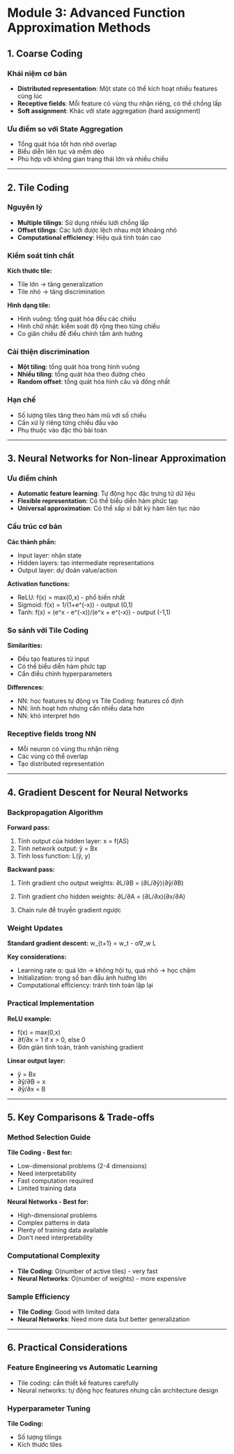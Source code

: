 # Module 3: Advanced Function Approximation Methods

## 1. Coarse Coding

### Khái niệm cơ bản
- **Distributed representation**: Một state có thể kích hoạt nhiều features cùng lúc
- **Receptive fields**: Mỗi feature có vùng thu nhận riêng, có thể chồng lấp
- **Soft assignment**: Khác với state aggregation (hard assignment)

### Ưu điểm so với State Aggregation
- Tổng quát hóa tốt hơn nhờ overlap
- Biểu diễn liên tục và mềm dẻo
- Phù hợp với không gian trạng thái lớn và nhiều chiều

---

## 2. Tile Coding

### Nguyên lý
- **Multiple tilings**: Sử dụng nhiều lưới chồng lấp
- **Offset tilings**: Các lưới được lệch nhau một khoảng nhỏ
- **Computational efficiency**: Hiệu quả tính toán cao

### Kiểm soát tính chất
**Kích thước tile:**
- Tile lớn → tăng generalization
- Tile nhỏ → tăng discrimination

**Hình dạng tile:**
- Hình vuông: tổng quát hóa đều các chiều
- Hình chữ nhật: kiểm soát độ rộng theo từng chiều
- Co giãn chiều để điều chỉnh tầm ảnh hưởng

### Cải thiện discrimination
- **Một tiling**: tổng quát hóa trong hình vuông
- **Nhiều tiling**: tổng quát hóa theo đường chéo
- **Random offset**: tổng quát hóa hình cầu và đồng nhất

### Hạn chế
- Số lượng tiles tăng theo hàm mũ với số chiều
- Cần xử lý riêng từng chiều đầu vào
- Phụ thuộc vào đặc thù bài toán

---

## 3. Neural Networks for Non-linear Approximation

### Ưu điểm chính
- **Automatic feature learning**: Tự động học đặc trưng từ dữ liệu
- **Flexible representation**: Có thể biểu diễn hàm phức tạp
- **Universal approximation**: Có thể xấp xỉ bất kỳ hàm liên tục nào

### Cấu trúc cơ bản
**Các thành phần:**
- Input layer: nhận state
- Hidden layers: tạo intermediate representations
- Output layer: dự đoán value/action

**Activation functions:**
- ReLU: f(x) = max(0,x) - phổ biến nhất
- Sigmoid: f(x) = 1/(1+e^(-x)) - output (0,1)
- Tanh: f(x) = (e^x - e^(-x))/(e^x + e^(-x)) - output (-1,1)

### So sánh với Tile Coding
**Similarities:**
- Đều tạo features từ input
- Có thể biểu diễn hàm phức tạp
- Cần điều chỉnh hyperparameters

**Differences:**
- NN: học features tự động vs Tile Coding: features cố định
- NN: linh hoạt hơn nhưng cần nhiều data hơn
- NN: khó interpret hơn

### Receptive fields trong NN
- Mỗi neuron có vùng thu nhận riêng
- Các vùng có thể overlap
- Tạo distributed representation

---

## 4. Gradient Descent for Neural Networks

### Backpropagation Algorithm

**Forward pass:**
1. Tính output của hidden layer: x = f(AS)
2. Tính network output: ŷ = Bx
3. Tính loss function: L(ŷ, y)

**Backward pass:**
1. Tính gradient cho output weights:
   ∂L/∂B = (∂L/∂ŷ)(∂ŷ/∂B)

2. Tính gradient cho hidden weights:
   ∂L/∂A = (∂L/∂x)(∂x/∂A)

3. Chain rule để truyền gradient ngược

### Weight Updates
**Standard gradient descent:**
w_{t+1} = w_t - α∇_w L

**Key considerations:**
- Learning rate α: quá lớn → không hội tụ, quá nhỏ → học chậm
- Initialization: trọng số ban đầu ảnh hưởng lớn
- Computational efficiency: tránh tính toán lặp lại

### Practical Implementation
**ReLU example:**
- f(x) = max(0,x)
- ∂f/∂x = 1 if x > 0, else 0
- Đơn giản tính toán, tránh vanishing gradient

**Linear output layer:**
- ŷ = Bx
- ∂ŷ/∂B = x
- ∂ŷ/∂x = B

---

## 5. Key Comparisons & Trade-offs

### Method Selection Guide

**Tile Coding - Best for:**
- Low-dimensional problems (2-4 dimensions)
- Need interpretability
- Fast computation required
- Limited training data

**Neural Networks - Best for:**
- High-dimensional problems
- Complex patterns in data
- Plenty of training data available
- Don't need interpretability

### Computational Complexity
- **Tile Coding**: O(number of active tiles) - very fast
- **Neural Networks**: O(number of weights) - more expensive

### Sample Efficiency
- **Tile Coding**: Good with limited data
- **Neural Networks**: Need more data but better generalization

---

## 6. Practical Considerations

### Feature Engineering vs Automatic Learning
- Tile coding: cần thiết kế features carefully
- Neural networks: tự động học features nhưng cần architecture design

### Hyperparameter Tuning
**Tile Coding:**
- Số lượng tilings
- Kích thước tiles
